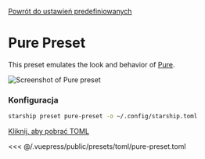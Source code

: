 [Powrót do ustawień predefiniowanych](./README.md#pure)

# Pure Preset

This preset emulates the look and behavior of [Pure](https://github.com/sindresorhus/pure).

![Screenshot of Pure preset](/presets/img/pure-preset.png)

### Konfiguracja

```sh
starship preset pure-preset -o ~/.config/starship.toml
```

[Kliknij, aby pobrać TOML](/presets/toml/pure-preset.toml)

<<< @/.vuepress/public/presets/toml/pure-preset.toml
